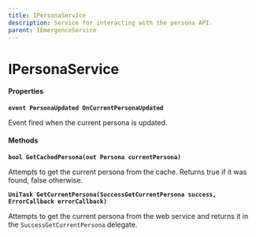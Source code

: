 ```yaml
---
title: IPersonaService
description: Service for interacting with the persona API.
parent: IEmergenceService
---
```


# IPersonaService

#### Properties

**`event PersonaUpdated OnCurrentPersonaUpdated`**

Event fired when the current persona is updated.

#### Methods

**`bool GetCachedPersona(out Persona currentPersona)`**

Attempts to get the current persona from the cache. Returns true if it was found, false otherwise.

**`UniTask GetCurrentPersona(SuccessGetCurrentPersona success, ErrorCallback errorCallback)`**

Attempts to get the current persona from the web service and returns it in the `SuccessGetCurrentPersona` delegate.

